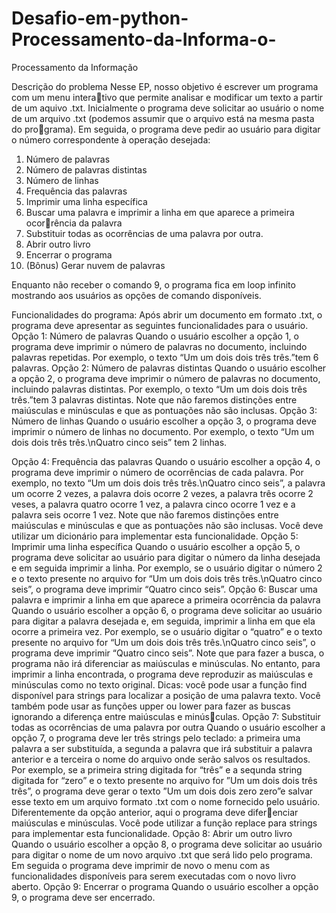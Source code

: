 ﻿# Desafio-em-python-Processamento-da-Informa-o-

Processamento da Informação 

Descrição do problema
Nesse EP, nosso objetivo é escrever um programa com um menu interativo que permite analisar e modificar um texto a partir de um aquivo .txt.
Inicialmente o programa deve solicitar ao usuário o nome de um
arquivo .txt (podemos assumir que o arquivo está na mesma pasta do programa). Em seguida, o programa deve pedir ao usuário para digitar o número
correspondente à operação desejada:
1. Número de palavras
2. Número de palavras distintas
3. Número de linhas
4. Frequência das palavras
5. Imprimir uma linha específica
6. Buscar uma palavra e imprimir a linha em que aparece a primeira ocorrência da palavra
7. Substituir todas as ocorrências de uma palavra por outra.
8. Abrir outro livro
9. Encerrar o programa
10. (Bônus) Gerar nuvem de palavras
    
Enquanto não receber o comando 9, o programa fica em loop infinito mostrando
aos usuários as opções de comando disponíveis.


Funcionalidades do programa:
Após abrir um documento em formato .txt, o programa deve apresentar as
seguintes funcionalidades para o usuário.
  Opção 1: Número de palavras
Quando o usuário escolher a opção 1, o programa deve imprimir o número de
palavras no documento, incluindo palavras repetidas. Por exemplo, o texto
“Um um dois dois três três.”tem 6 palavras.
  Opção 2: Número de palavras distintas
Quando o usuário escolher a opção 2, o programa deve imprimir o número de
palavras no documento, incluindo palavras distintas. Por exemplo, o texto
“Um um dois dois três três.”tem 3 palavras distintas. Note que não faremos
distinções entre maiúsculas e minúsculas e que as pontuações não são inclusas.
  Opção 3: Número de linhas
Quando o usuário escolher a opção 3, o programa deve imprimir o número
de linhas no documento. Por exemplo, o texto “Um um dois dois três
três.\nQuatro cinco seis” tem 2 linhas.

  Opção 4: Frequência das palavras
Quando o usuário escolher a opção 4, o programa deve imprimir o número
de ocorrências de cada palavra. Por exemplo, no texto “Um um dois dois
três três.\nQuatro cinco seis”, a palavra um ocorre 2 vezes, a palavra dois
ocorre 2 vezes, a palavra três ocorre 2 veses, a palavra quatro ocorre 1 vez,
a palavra cinco ocorre 1 vez e a palavra seis ocorre 1 vez. Note que não
faremos distinções entre maiúsculas e minúsculas e que as pontuações não
são inclusas. Você deve utilizar um dicionário para implementar esta
funcionalidade.
  Opção 5: Imprimir uma linha específica
Quando o usuário escolher a opção 5, o programa deve solicitar ao usuário
para digitar o número da linha desejada e em seguida imprimir a linha. Por
exemplo, se o usuário digitar o número 2 e o texto presente no arquivo for
“Um um dois dois três três.\nQuatro cinco seis”, o programa deve imprimir
“Quatro cinco seis”.
  Opção 6: Buscar uma palavra e imprimir a linha em que
aparece a primeira ocorrência da palavra
Quando o usuário escolher a opção 6, o programa deve solicitar ao usuário
para digitar a palavra desejada e, em seguida, imprimir a linha em que ela
ocorre a primeira vez. Por exemplo, se o usuário digitar o “quatro” e o texto
presente no arquivo for “Um um dois dois três três.\nQuatro cinco seis”, o
programa deve imprimir “Quatro cinco seis”. Note que para fazer a busca, o
programa não irá diferenciar as maiúsculas e minúsculas. No entanto, para
imprimir a linha encontrada, o programa deve reproduzir as maiúsculas e
minúsculas como no texto original.
Dicas: você pode usar a função find disponível para strings para localizar a
posição de uma palavra texto. Você também pode usar as funções upper ou
lower para fazer as buscas ignorando a diferença entre maiúsculas e minúsculas.
  Opção 7: Substituir todas as ocorrências de uma palavra
por outra
Quando o usuário escolher a opção 7, o programa deve ler três strings pelo
teclado: a primeira uma palavra a ser substituída, a segunda a palavra que
irá substituir a palavra anterior e a terceira o nome do arquivo onde serão
salvos os resultados. Por exemplo, se a primeira string digitada for “três” e a
sequnda string digitada for “zero” e o texto presente no arquivo for ”Um um
dois dois três três”, o programa deve gerar o texto ”Um um dois dois zero
zero”e salvar esse texto em um arquivo formato .txt com o nome fornecido
pelo usuário. Diferentemente da opção anterior, aqui o programa deve diferenciar maiúsculas e minúsculas. Você pode utilizar a função replace para
strings para implementar esta funcionalidade.
  Opção 8: Abrir um outro livro
Quando o usuário escolher a opção 8, o programa deve solicitar ao usuário
para digitar o nome de um novo arquivo .txt que será lido pelo programa. Em
seguida o programa deve imprimir de novo o menu com as funcionalidades
disponíveis para serem executadas com o novo livro aberto.
  Opção 9: Encerrar o programa
Quando o usuário escolher a opção 9, o programa deve ser encerrado.
